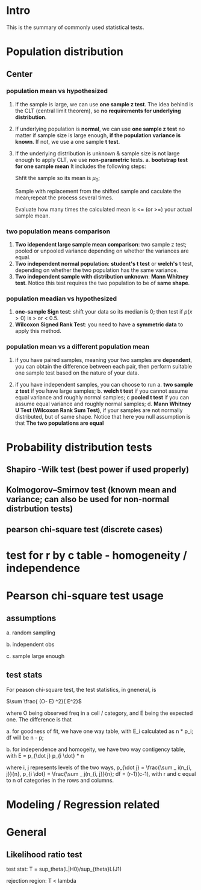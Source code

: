 # Intro
This is the summary of commonly used statistical tests.

# Population distribution
## Center

### population mean vs hypothesized
1. If the sample is large, we can use **one sample z test**. The idea
behind is the CLT (central limit theorem), so **no requirements for underlying distribution**.
2. If underlying population is **normal**, we can use **one sample z test** no matter if sample size is large enough, **if the population variance is known**. If not, we use a one sample **t test**.
3. If the underlying distribution is unknown & sample size is not large enough to apply CLT, we use **non-parametric** tests.
a. **bootstrap test for one sample mean**
It includes the following steps:

      Shfit the sample so its mean is $\mu_0$;
      
      Sample with replacement from the shifted sample and caculate the mean;repeat the process several times.
      
      Evaluate how many times the calculated mean is <= (or >=) your actual sample mean.
### two population means comparison
1. **Two idependent large sample mean comparison**: two sample z test; pooled or unpooled variance depending on whether the variances are equal.
2. **Two independent normal population**: **student's t test** or **welch's** t test, depending on whether the two population has the same variance.
3. **Two independent sample with distribution unknown**: **Mann Whitney test**. Notice this test requires the two population to be of **same shape**. 
### population meadian vs hypothesized 
1. **one-sample Sign test**: shift your data so its median is $0$; then test if $p(x > 0)$ is > or < 0.5.
2. **Wilcoxon Signed Rank Test**: you need to have a **symmetric data** to apply this method. 
      
### population mean vs a different population mean
1. if you have paired samples, meaning your two samples are **dependent**, you can obtain the 
difference between each pair, then perform suitable one sample test based on the nature of your data.

2. if you have independent samples, you can choose to run a. **two sample z test** if you have large samples; b. **welch t test** if you cannot assume equal variance and roughly normal samples; c **pooled t test** if you can assume equal variance and roughly normal samples; d. **Mann Whitney U Test (Wilcoxon Rank Sum Test)**, if your samples are not normally distributed, but of same shape. Notice that here you null assumption is that **The two populations are equal**

# Probability distribution tests

## Shapiro -Wilk test (best power if used properly)

## Kolmogorov–Smirnov test (known mean and variance; can also be used for non-normal distrbution tests)

## pearson chi-square test (discrete cases)

# test for r by c table - homogeneity / independence


# Pearson chi-square test usage

## assumptions

a. random sampling

b. independent obs

c. sample large enough 

## test stats
For peason chi-square test, the test statistics, in gneneral, is 

$\sum \frac{ (O- E) ^2}{ E^2}$

where O being observed freq in a cell / category, and E being the expected one. The difference is that

a. for goodness of fit, we have one way table, with E_i calculated as n * p_i; df will be n - p;

b. for independence and homogeity, we have two way contigency table, with E = p_{\dot j} p_{i \dot} * n

where i, j represents levels of the two ways, p_{\dot j} = \frac{\sum _ i(n_{i, j}}{n},
p_{i \dot} = \frac{\sum _ j(n_{i, j}}{n}; df = (r-1)(c-1), with r and c equal to n of categories
in the rows and columns.




# Modeling / Regression related




# General
## Likelihood ratio test

test stat: T = sup_theta(L|H0)/sup_{theta}L(J1) 

rejection region: T < lambda

